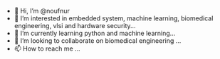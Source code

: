- 👋 Hi, I’m @noufnur
- 👀 I’m interested in embedded system, machine learning, biomedical engineering, vlsi and hardware security...
- 🌱 I’m currently learning python and machine learning...
- 💞️ I’m looking to collaborate on biomedical engineering ...
- 📫 How to reach me ...

<!---
noufnur/noufnur is a ✨ special ✨ repository because its `README.md` (this file) appears on your GitHub profile.
You can click the Preview link to take a look at your changes.
--->
